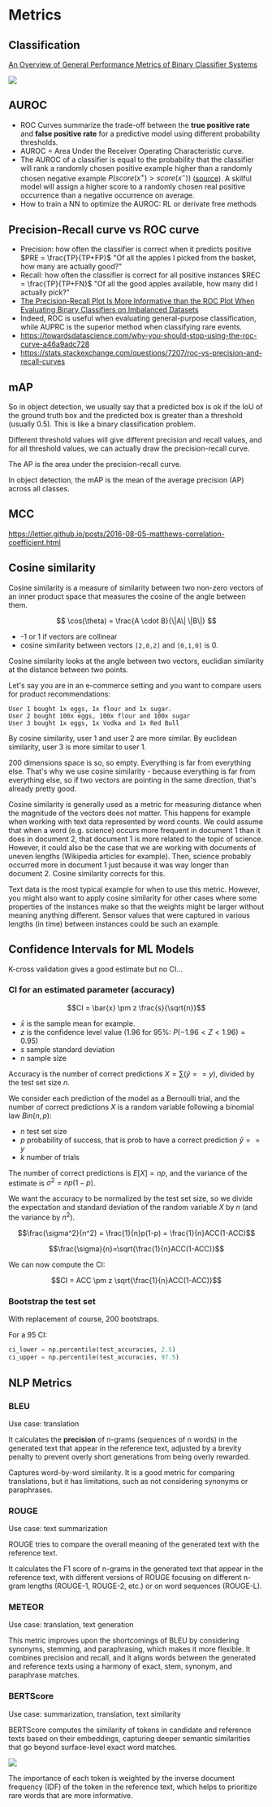 # Metrics

## Classification

[An Overview of General Performance Metrics of Binary Classifier Systems](./Metrics%20of%20Binary%20Classifier%20Systems.pdf)

![](./which-metrics-use.jpg)

## AUROC

- ROC Curves summarize the trade-off between the **true positive rate** and **false positive rate** for a predictive model using different probability thresholds.
- AUROC = Area Under the Receiver Operating Characteristic curve.
- The AUROC of a classifier is equal to the probability that the classifier will rank a randomly chosen positive example higher than a randomly chosen negative example $P(score(x^{+}) \gt score(x^{−}))$ ([source](https://stats.stackexchange.com/a/133435)). A skilful model will assign a higher score to a randomly chosen real positive occurrence than a negative occurrence on average.
- How to train a NN to optimize the AUROC: RL or derivate free methods

## Precision-Recall curve vs ROC curve

- Precision: how often the classifier is correct when it predicts positive $PRE = \frac{TP}{TP+FP}$ "Of all the apples I picked from the basket, how many are actually good?"
- Recall: how often the classifier is correct for all positive instances $REC = \frac{TP}{TP+FN}$ "Of all the good apples available, how many did I actually pick?"
- [The Precision-Recall Plot Is More Informative than the ROC Plot When Evaluating Binary Classifiers on Imbalanced Datasets](https://journals.plos.org/plosone/article?id=10.1371/journal.pone.0118432)
- Indeed, ROC is useful when evaluating general-purpose classification, while AUPRC is the superior method when classifying rare events.
- <https://towardsdatascience.com/why-you-should-stop-using-the-roc-curve-a46a9adc728>
- <https://stats.stackexchange.com/questions/7207/roc-vs-precision-and-recall-curves>

## mAP

So in object detection, we usually say that a predicted box is ok if the IoU of the ground truth box and the predicted box is greater than a threshold (usually 0.5). This is like a binary classification problem.

Different threshold values will give different precision and recall values, and for all threshold values, we can actually draw the precision-recall curve.

The AP is the area under the precision-recall curve.

In object detection, the mAP is the mean of the average precision (AP) across all classes.

## MCC

<https://lettier.github.io/posts/2016-08-05-matthews-correlation-coefficient.html>

## Cosine similarity

Cosine similarity is a measure of similarity between two non-zero vectors of an inner product space that measures the cosine of the angle between them.

$$ \cos(\theta) = \frac{A \cdot B}{\|A\| \|B\|} $$

- -1 or 1 if vectors are collinear
- cosine similarity between vectors `[2,0,2]` and `[0,1,0]` is 0.

Cosine similarity looks at the angle between two vectors, euclidian similarity at the distance between two points.

Let's say you are in an e-commerce setting and you want to compare users for product recommendations:

    User 1 bought 1x eggs, 1x flour and 1x sugar.
    User 2 bought 100x eggs, 100x flour and 100x sugar
    User 3 bought 1x eggs, 1x Vodka and 1x Red Bull

By cosine similarity, user 1 and user 2 are more similar. By euclidean similarity, user 3 is more similar to user 1.

200 dimensions space is so, so empty. Everything is far from everything else. That's why we use cosine similarity - because everything is far from everything else, so if two vectors are pointing in the same direction, that's already pretty good.

Cosine similarity is generally used as a metric for measuring distance when the magnitude of the vectors does not matter. This happens for example when working with text data represented by word counts. We could assume that when a word (e.g. science) occurs more frequent in document 1 than it does in document 2, that document 1 is more related to the topic of science. However, it could also be the case that we are working with documents of uneven lengths (Wikipedia articles for example). Then, science probably occurred more in document 1 just because it was way longer than document 2. Cosine similarity corrects for this.

Text data is the most typical example for when to use this metric. However, you might also want to apply cosine similarity for other cases where some properties of the instances make so that the weights might be larger without meaning anything different. Sensor values that were captured in various lengths (in time) between instances could be such an example.

## Confidence Intervals for ML Models

K-cross validation gives a good estimate but no CI...

### CI for an estimated parameter (accuracy)

$$CI = \bar{x} \pm z \frac{s}{\sqrt{n}}$$

- $\bar{x}$ is the sample mean for example.
- $z$ is the confidence level value (1.96 for 95%: $P(-1.96 < Z < 1.96) = 0.95$)
- $s$ sample standard deviation
- $n$ sample size

Accuracy is the number of correct predictions $X = \sum{(\hat{y} == y)}$, divided by the test set size $n$.

We consider each prediction of the model as a Bernoulli trial, and the number of correct predictions $X$ is a random variable following a binomial law $Bin(n,p)$:

- $n$ test set size
- $p$ probability of success, that is prob to have a correct prediction $\hat{y} == y$
- $k$ number of trials

The number of correct predictions is $E[X]= np$, and the variance of the estimate is $\sigma^2 = np(1-p)$.

We want the accuracy to be normalized by the test set size, so we divide the expectation and standard deviation of the random variable $X$ by $n$ (and the variance by $n^2$).

$$\frac{\sigma^2}{n^2} = \frac{1}{n}p(1-p) = \frac{1}{n}ACC(1-ACC)$$

$$\frac{\sigma}{n}=\sqrt{\frac{1}{n}ACC(1-ACC)}$$

We can now compute the CI:

$$CI = ACC \pm z \sqrt{\frac{1}{n}ACC(1-ACC)}$$

### Bootstrap the test set

With replacement of course, 200 bootstraps.

For a 95 CI:

```python
ci_lower = np.percentile(test_accuracies, 2.5)
ci_upper = np.percentile(test_accuracies, 97.5)
```

## NLP Metrics

### BLEU

Use case: translation

It calculates the **precision** of n-grams (sequences of n words) in the generated text that appear in the reference text, adjusted by a brevity penalty to prevent overly short generations from being overly rewarded.

Captures word-by-word similarity. It is a good metric for comparing translations, but it has limitations, such as not considering synonyms or paraphrases.

### ROUGE

Use case: text summarization

ROUGE tries to compare the overall meaning of the generated text with the reference text.

It calculates the F1 score of n-grams in the generated text that appear in the reference text, with different versions of ROUGE focusing on different n-gram lengths (ROUGE-1, ROUGE-2, etc.) or on word sequences (ROUGE-L).

### METEOR

Use case: translation, text generation

This metric improves upon the shortcomings of BLEU by considering synonyms, stemming, and paraphrasing, which makes it more flexible. It combines precision and recall, and it aligns words between the generated and reference texts using a harmony of exact, stem, synonym, and paraphrase matches.

### BERTScore

Use case: summarization, translation, text similarity

BERTScore computes the similarity of tokens in candidate and reference texts based on their embeddings, capturing deeper semantic similarities that go beyond surface-level exact word matches.

![](./bert.png)

The importance of each token is weighted by the inverse document frequency (IDF) of the token in the reference text, which helps to prioritize rare words that are more informative.
